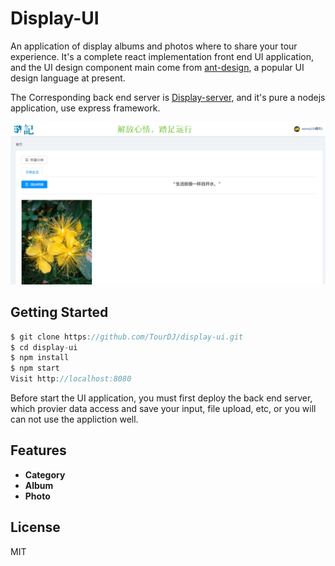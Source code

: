 # Display-UI

An application of display albums and photos where to share your tour experience. It's a complete react implementation front end UI application, and the UI design component main come from [ant-design](https://github.com/ant-design/ant-design), a popular UI design language at present. 

The Corresponding back end server is [Display-server](https://github.com/TourDJ/display-server), and it's pure a nodejs application, use express framework.

![sample](https://github.com/TourDJ/display-ui/blob/master/src/assets/sample.png)    

## Getting Started
```javascript
$ git clone https://github.com/TourDJ/display-ui.git
$ cd display-ui
$ npm install
$ npm start
Visit http://localhost:8080
```

Before start the UI application, you must first deploy the back end server, which provier data access and save your input, file upload, etc, or you will can not use the appliction well.

## Features
* <strong>Category</strong>
* <strong>Album</strong>
* <strong>Photo</strong>

## License

MIT

